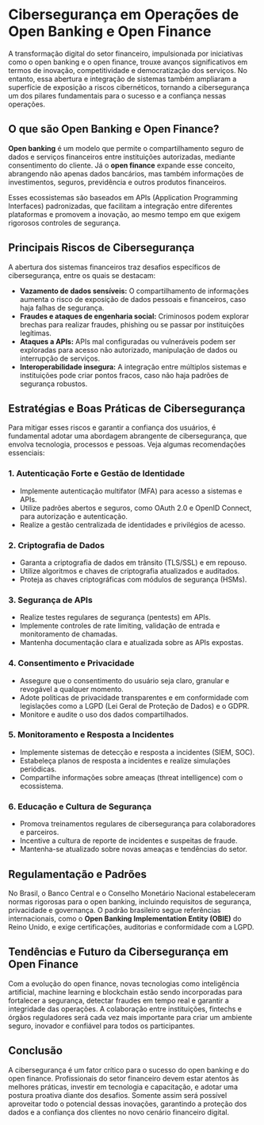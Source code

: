 # Cibersegurança em Operações de Open Banking e Open Finance

A transformação digital do setor financeiro, impulsionada por iniciativas como o open banking e o open finance, trouxe avanços significativos em termos de inovação, competitividade e democratização dos serviços. No entanto, essa abertura e integração de sistemas também ampliaram a superfície de exposição a riscos cibernéticos, tornando a cibersegurança um dos pilares fundamentais para o sucesso e a confiança nessas operações.

## O que são Open Banking e Open Finance?

**Open banking** é um modelo que permite o compartilhamento seguro de dados e serviços financeiros entre instituições autorizadas, mediante consentimento do cliente. Já o **open finance** expande esse conceito, abrangendo não apenas dados bancários, mas também informações de investimentos, seguros, previdência e outros produtos financeiros.

Esses ecossistemas são baseados em APIs (Application Programming Interfaces) padronizadas, que facilitam a integração entre diferentes plataformas e promovem a inovação, ao mesmo tempo em que exigem rigorosos controles de segurança.

## Principais Riscos de Cibersegurança

A abertura dos sistemas financeiros traz desafios específicos de cibersegurança, entre os quais se destacam:

- **Vazamento de dados sensíveis:** O compartilhamento de informações aumenta o risco de exposição de dados pessoais e financeiros, caso haja falhas de segurança.
- **Fraudes e ataques de engenharia social:** Criminosos podem explorar brechas para realizar fraudes, phishing ou se passar por instituições legítimas.
- **Ataques a APIs:** APIs mal configuradas ou vulneráveis podem ser exploradas para acesso não autorizado, manipulação de dados ou interrupção de serviços.
- **Interoperabilidade insegura:** A integração entre múltiplos sistemas e instituições pode criar pontos fracos, caso não haja padrões de segurança robustos.

## Estratégias e Boas Práticas de Cibersegurança

Para mitigar esses riscos e garantir a confiança dos usuários, é fundamental adotar uma abordagem abrangente de cibersegurança, que envolva tecnologia, processos e pessoas. Veja algumas recomendações essenciais:

### 1. **Autenticação Forte e Gestão de Identidade**

- Implemente autenticação multifator (MFA) para acesso a sistemas e APIs.
- Utilize padrões abertos e seguros, como OAuth 2.0 e OpenID Connect, para autorização e autenticação.
- Realize a gestão centralizada de identidades e privilégios de acesso.

### 2. **Criptografia de Dados**

- Garanta a criptografia de dados em trânsito (TLS/SSL) e em repouso.
- Utilize algoritmos e chaves de criptografia atualizados e auditados.
- Proteja as chaves criptográficas com módulos de segurança (HSMs).

### 3. **Segurança de APIs**

- Realize testes regulares de segurança (pentests) em APIs.
- Implemente controles de rate limiting, validação de entrada e monitoramento de chamadas.
- Mantenha documentação clara e atualizada sobre as APIs expostas.

### 4. **Consentimento e Privacidade**

- Assegure que o consentimento do usuário seja claro, granular e revogável a qualquer momento.
- Adote políticas de privacidade transparentes e em conformidade com legislações como a LGPD (Lei Geral de Proteção de Dados) e o GDPR.
- Monitore e audite o uso dos dados compartilhados.

### 5. **Monitoramento e Resposta a Incidentes**

- Implemente sistemas de detecção e resposta a incidentes (SIEM, SOC).
- Estabeleça planos de resposta a incidentes e realize simulações periódicas.
- Compartilhe informações sobre ameaças (threat intelligence) com o ecossistema.

### 6. **Educação e Cultura de Segurança**

- Promova treinamentos regulares de cibersegurança para colaboradores e parceiros.
- Incentive a cultura de reporte de incidentes e suspeitas de fraude.
- Mantenha-se atualizado sobre novas ameaças e tendências do setor.

## Regulamentação e Padrões

No Brasil, o Banco Central e o Conselho Monetário Nacional estabeleceram normas rigorosas para o open banking, incluindo requisitos de segurança, privacidade e governança. O padrão brasileiro segue referências internacionais, como o **Open Banking Implementation Entity (OBIE)** do Reino Unido, e exige certificações, auditorias e conformidade com a LGPD.

## Tendências e Futuro da Cibersegurança em Open Finance

Com a evolução do open finance, novas tecnologias como inteligência artificial, machine learning e blockchain estão sendo incorporadas para fortalecer a segurança, detectar fraudes em tempo real e garantir a integridade das operações. A colaboração entre instituições, fintechs e órgãos reguladores será cada vez mais importante para criar um ambiente seguro, inovador e confiável para todos os participantes.

## Conclusão

A cibersegurança é um fator crítico para o sucesso do open banking e do open finance. Profissionais do setor financeiro devem estar atentos às melhores práticas, investir em tecnologia e capacitação, e adotar uma postura proativa diante dos desafios. Somente assim será possível aproveitar todo o potencial dessas inovações, garantindo a proteção dos dados e a confiança dos clientes no novo cenário financeiro digital.